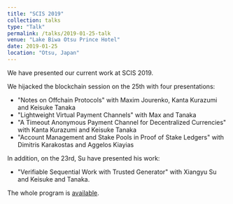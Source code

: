 ```yaml
---
title: "SCIS 2019"
collection: talks
type: "Talk"
permalink: /talks/2019-01-25-talk
venue: "Lake Biwa Otsu Prince Hotel"
date: 2019-01-25
location: "Otsu, Japan"
---
```


We have presented our current work at SCIS 2019.

We hijacked the blockchain session on the 25th with four presentations:
- "Notes on Offchain Protocols" with Maxim Jourenko, Kanta Kurazumi and Keisuke Tanaka
- "Lightweight Virtual Payment Channels" with Max and Tanaka
- "A Timeout Anonymous Payment Channel for Decentralized Currencies"  with Kanta Kurazumi and Keisuke Tanaka
- "Account Management and Stake Pools in Proof of Stake Ledgers" with Dimitris Karakostas and Aggelos Kiayias

In addition, on the  23rd, Su have presented his work:
- "Verifiable Sequential Work with Trusted Generator" with  Xiangyu Su and Keisuke and Tanaka.

The whole program is [available](https://www.iwsec.org/scis/2019/program.html).